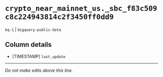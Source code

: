 # `crypto_near_mainnet_us._sbc_f83c509c8c224943814c2f3450ff0dd9`
`bq-1` | `bigquery-public-data`

## Column details
* [TIMESTAMP] `last_update`

-------------------------------------------------------------------------------
*Do not make edits above this line.*
